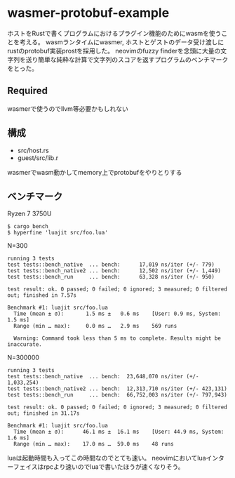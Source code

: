 # wasmer-protobuf-example
ホストをRustで書くプログラムにおけるプラグイン機能のためにwasmを使うことを考える。
wasmランタイムにwasmer, ホストとゲストのデータ受け渡しにrustのprotobuf実装prostを採用した。
neovimのfuzzy finderを念頭に大量の文字列を送り簡単な純粋な計算で文字列のスコアを返すプログラムのベンチマークをとった。

## Required
wasmerで使うのでllvm等必要かもしれない

## 構成
* src/host.rs
* guest/src/lib.r

wasmerでwasm動かしてmemory上でprotobufをやりとりする

## ベンチマーク
Ryzen 7 3750U
```
$ cargo bench
$ hyperfine 'luajit src/foo.lua'
```

N=300
```
running 3 tests
test tests::bench_native  ... bench:      17,019 ns/iter (+/- 779)
test tests::bench_native2 ... bench:      12,502 ns/iter (+/- 1,449)
test tests::bench_run     ... bench:      63,328 ns/iter (+/- 950)

test result: ok. 0 passed; 0 failed; 0 ignored; 3 measured; 0 filtered out; finished in 7.57s
```
```
Benchmark #1: luajit src/foo.lua
  Time (mean ± σ):       1.5 ms ±   0.6 ms    [User: 0.9 ms, System: 1.5 ms]
  Range (min … max):     0.0 ms …   2.9 ms    569 runs

  Warning: Command took less than 5 ms to complete. Results might be inaccurate.
```

N=300000
```
running 3 tests
test tests::bench_native  ... bench:  23,648,070 ns/iter (+/- 1,033,254)
test tests::bench_native2 ... bench:  12,313,710 ns/iter (+/- 423,131)
test tests::bench_run     ... bench:  66,752,003 ns/iter (+/- 797,943)

test result: ok. 0 passed; 0 failed; 0 ignored; 3 measured; 0 filtered out; finished in 31.17s
```
```
Benchmark #1: luajit src/foo.lua
  Time (mean ± σ):      46.1 ms ±  16.1 ms    [User: 44.9 ms, System: 1.6 ms]
  Range (min … max):    17.0 ms …  59.0 ms    48 runs
```

luaは起動時間も入ってこの時間なのでとても速い。
neovimにおいてluaインターフェイスはrpcより速いのでluaで書いたほうが速くなりそう。
